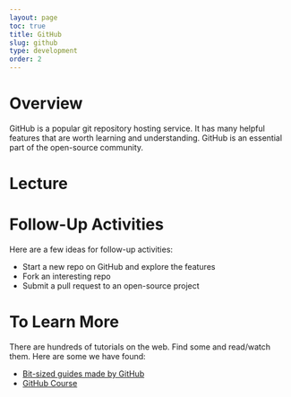 ```yaml
---
layout: page
toc: true
title: GitHub
slug: github
type: development
order: 2
---
```


# Overview

GitHub is a popular git repository hosting service. It has many helpful features that are worth learning and understanding. GitHub is an essential part of the open-source community.


# Lecture

# Follow-Up Activities

Here are a few ideas for follow-up activities:

- Start a new repo on GitHub and explore the features
- Fork an interesting repo
- Submit a pull request to an open-source project

# To Learn More

There are hundreds of tutorials on the web. Find some and read/watch them. Here are some we have found:

- [Bit-sized guides made by GitHub](https://guides.github.com)
- [GitHub Course](https://lab.github.com)
